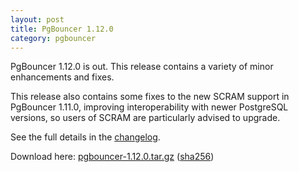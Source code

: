 ```yaml
---
layout: post
title: PgBouncer 1.12.0
category: pgbouncer
---
```


PgBouncer 1.12.0 is out.  This release contains a variety of minor
enhancements and fixes.

This release also contains some fixes to the new SCRAM support in
PgBouncer 1.11.0, improving interoperability with newer PostgreSQL
versions, so users of SCRAM are particularly advised to upgrade.

See the full details in the [changelog](/changelog.html#pgbouncer-112x).

Download here:
[pgbouncer-1.12.0.tar.gz](/downloads/files/1.12.0/pgbouncer-1.12.0.tar.gz)
([sha256](/downloads/files/1.12.0/pgbouncer-1.12.0.tar.gz.sha256))

